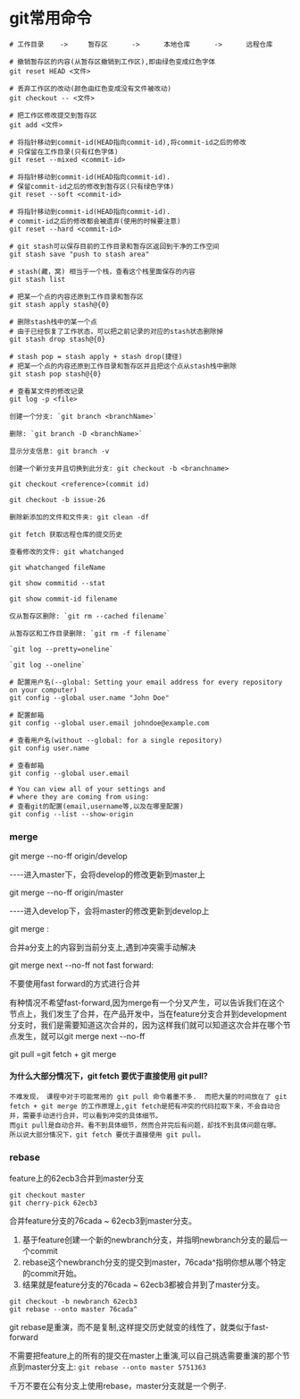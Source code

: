 # git常用命令

```shell
# 工作目录    ->     暂存区      ->      本地仓库      ->      远程仓库

# 撤销暂存区的内容(从暂存区撤销到工作区),即由绿色变成红色字体
git reset HEAD <文件>

# 丢弃工作区的改动(颜色由红色变成没有文件被改动)
git checkout -- <文件>

# 把工作区修改提交到暂存区
git add <文件>

# 将指针移动到commit-id(HEAD指向commit-id),将commit-id之后的修改
# 只保留在工作目录(只有红色字体)
git reset --mixed <commit-id>

# 将指针移动到commit-id(HEAD指向commit-id).
# 保留commit-id之后的修改到暂存区(只有绿色字体)
git reset --soft <commit-id>

# 将指针移动到commit-id(HEAD指向commit-id).
# commit-id之后的修改都会被遗弃(使用的时候要注意)
git reset --hard <commit-id>

# git stash可以保存目前的工作目录和暂存区返回到干净的工作空间
git stash save "push to stash area"

# stash(藏，窝) 相当于一个栈，查看这个栈里面保存的内容
git stash list

# 把某一个点的内容还原到工作目录和暂存区
git stash apply stash@{0}

# 删除stash栈中的某一个点
# 由于已经恢复了工作状态，可以把之前记录的对应的stash状态删除掉
git stash drop stash@{0}

# stash pop = stash apply + stash drop(捷径)
# 把某一个点的内容还原到工作目录和暂存区并且把这个点从stash栈中删除
git stash pop stash@{0}

# 查看某文件的修改记录
git log -p <file>

创建一个分支: `git branch <branchName>`

删除: `git branch -D <branchName>`

显示分支信息: git branch -v

创建一个新分支并且切换到此分支: git checkout -b <branchname>

git checkout <reference>(commit id)

git checkout -b issue-26

删除新添加的文件和文件夹: git clean -df

git fetch 获取远程仓库的提交历史

查看修改的文件: git whatchanged

git whatchanged fileName

git show commitid --stat

git show commit-id filename

仅从暂存区删除: `git rm --cached filename`

从暂存区和工作目录删除: `git rm -f filename`

`git log --pretty=oneline`

`git log --oneline`

# 配置用户名(--global: Setting your email address for every repository on your computer)
git config --global user.name "John Doe"

# 配置邮箱
git config --global user.email johndoe@example.com

# 查看用户名(without --global: for a single repository)
git config user.name

# 查看邮箱
git config --global user.email

# You can view all of your settings and 
# where they are coming from using:
# 查看git的配置(email,username等,以及在哪里配置)
git config --list --show-origin
```

### merge

git merge --no-ff origin/develop

----进入master下，会将develop的修改更新到master上

git merge --no-ff origin/master

----进入develop下，会将master的修改更新到develop上

git merge <branch a>:

合并a分支上的内容到当前分支上,遇到冲突需手动解决

git merge next --no-ff not fast forward:

不要使用fast forward的方式进行合并

有种情况不希望fast-forward,因为merge有一个分叉产生，可以告诉我们在这个节点上，我们发生了合并，在产品开发中，当在feature分支合并到development分支时，我们是需要知道这次合并的，因为这样我们就可以知道这次合并在哪个节点发生，就可以git merge next --no-ff

git pull =git fetch + git merge

#### 为什么大部分情况下，git fetch 要优于直接使用 git pull?

    不难发现， 课程中对于可能常用的 git pull 命令着墨不多.  而把大量的时间放在了 git fetch + git merge 的工作原理上,git fetch是把有冲突的代码拉取下来，不会自动合并，需要手动进行合并，可以看到冲突的具体细节。
    而git pull是自动合并。看不到具体细节，然而合并完后有问题，却找不到具体问题在哪。
    所以说大部分情况下，git fetch 要优于直接使用 git pull。

### rebase

feature上的62ecb3合并到master分支

```shell
git checkout master
git cherry-pick 62ecb3
```

合并feature分支的76cada ~ 62ecb3到master分支。

1. 基于feature创建一个新的newbranch分支，并指明newbranch分支的最后一个commit
2. rebase这个newbranch分支的提交到master，76cada^指明你想从哪个特定的commit开始。
3. 结果就是feature分支的76cada ~ 62ecb3都被合并到了master分支。

```shell
git checkout -b newbranch 62ecb3
git rebase --onto master 76cada^
```

git rebase是重演，而不是复制,这样提交历史就变的线性了，就类似于fast-forward

不需要把feature上的所有的提交在master上重演,可以自己挑选需要重演的那个节点到master分支上: `git rebase --onto master 5751363`

千万不要在公有分支上使用rebase，master分支就是一个例子.
